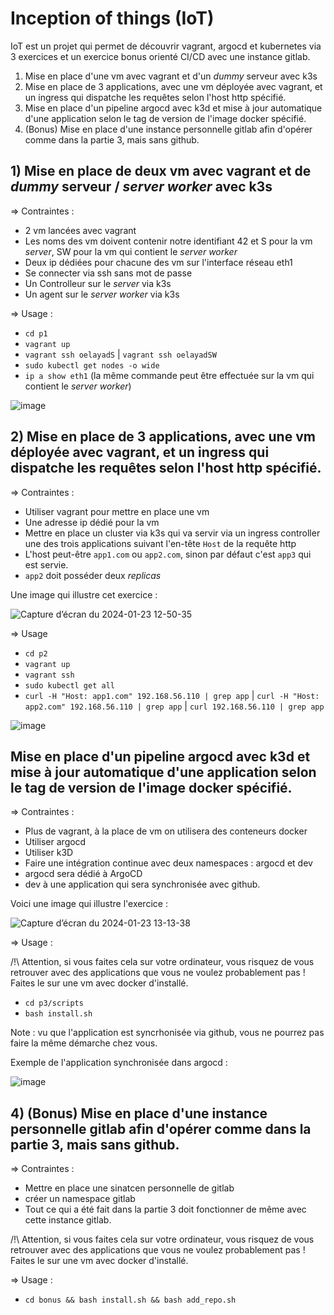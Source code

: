 # Inception of things (IoT)

IoT est un projet qui permet de découvrir vagrant, argocd et kubernetes via 3 exercices et un exercice bonus orienté CI/CD avec une instance gitlab.

1) Mise en place d'une vm avec vagrant et d'un _dummy_ serveur avec k3s
2) Mise en place de 3 applications, avec une vm déployée avec vagrant, et un ingress qui dispatche les requêtes selon l'host http spécifié.
3) Mise en place d'un pipeline argocd avec k3d et mise à jour automatique d'une application selon le tag de version de l'image docker spécifié.
4) (Bonus) Mise en place d'une instance personnelle gitlab afin d'opérer comme dans la partie 3, mais sans github.


## 1) Mise en place de deux vm avec vagrant et de _dummy_ serveur / _server worker_  avec k3s
=> Contraintes :
- 2 vm lancées avec vagrant
- Les noms des vm doivent contenir notre identifiant 42 et S pour la vm _server_, SW pour la vm qui contient le _server worker_
- Deux ip dédiées pour chacune des vm sur l'interface réseau eth1
- Se connecter via ssh sans mot de passe
- Un Controlleur sur le _server_ via k3s
- Un agent sur le _server worker_ via k3s

=> Usage :
- `cd p1`
- `vagrant up`
- `vagrant ssh oelayadS` | `vagrant ssh oelayadSW`
- `sudo kubectl get nodes -o wide`
- `ip a show eth1` (la même commande peut être effectuée sur la vm qui contient le _server worker_)

![image](https://github.com/owalid/IOT/assets/61985948/b3a37744-3995-4015-82ab-0d78c55a8535)

## 2) Mise en place de 3 applications, avec une vm déployée avec vagrant, et un ingress qui dispatche les requêtes selon l'host http spécifié.
=> Contraintes :
- Utiliser vagrant pour mettre en place une vm
- Une adresse ip dédié pour la vm
- Mettre en place un cluster via k3s qui va servir via un ingress controller une des trois applications suivant l'en-tête `Host` de la requête http
- L'host peut-être `app1.com` ou `app2.com`, sinon par défaut c'est `app3` qui est servie.
- `app2` doit posséder deux _replicas_

Une image qui illustre cet exercice :

![Capture d’écran du 2024-01-23 12-50-35](https://github.com/owalid/IOT/assets/61985948/7919f83a-659b-4122-b22a-6884025c6b82)


=> Usage
- `cd p2`
- `vagrant up`
- `vagrant ssh`
- `sudo kubectl get all`
- `curl -H "Host: app1.com" 192.168.56.110 | grep app` | `curl -H "Host: app2.com" 192.168.56.110 | grep app` | `curl 192.168.56.110 | grep app`

![image](https://github.com/owalid/IOT/assets/61985948/4ff6d102-1f76-4ca9-b68d-99f1d8b3e81a)

## Mise en place d'un pipeline argocd avec k3d et mise à jour automatique d'une application selon le tag de version de l'image docker spécifié.

=> Contraintes :
- Plus de vagrant, à la place de vm on utilisera des conteneurs docker
- Utiliser argocd
- Utiliser k3D
- Faire une intégration continue avec deux namespaces : argocd et dev
- argocd sera dédié à ArgoCD
- dev à une application qui sera synchronisée avec github.

Voici une image qui illustre l'exercice :

![Capture d’écran du 2024-01-23 13-13-38](https://github.com/owalid/IOT/assets/61985948/be7b184f-e29e-4753-9b37-e4ba9d5ed780)

=> Usage :

/!\ Attention, si vous faites cela sur votre ordinateur, vous risquez de vous retrouver avec des applications que vous ne voulez probablement pas ! Faites le sur une vm avec docker d'installé.

- `cd p3/scripts`
- `bash install.sh`

Note : vu que l'application est syncrhonisée via github, vous ne pourrez pas faire la même démarche chez vous.

Exemple de l'application synchronisée dans argocd :

![image](https://github.com/owalid/IOT/assets/61985948/2f5cc509-2f6c-45b8-90d4-8c015e7fb690)

## 4) (Bonus) Mise en place d'une instance personnelle gitlab afin d'opérer comme dans la partie 3, mais sans github.

=> Contraintes :
- Mettre en place une sinatcen personnelle de gitlab
- créer un namespace gitlab
- Tout ce qui a été fait dans la partie 3 doit fonctionner de même avec cette instance gitlab.

/!\ Attention, si vous faites cela sur votre ordinateur, vous risquez de vous retrouver avec des applications que vous ne voulez probablement pas ! Faites le sur une vm avec docker d'installé.

=> Usage :
- `cd bonus && bash install.sh && bash add_repo.sh`


